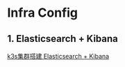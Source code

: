 # Infra Config
## 1. Elasticsearch + Kibana
[k3s集群搭建 Elasticsearch + Kibana](https://albumylog.cpolar.cn/#/article/77)